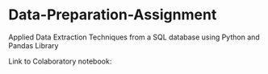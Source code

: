 # Data-Preparation-Assignment
Applied Data Extraction Techniques from a SQL database using Python and Pandas Library 

Link to Colaboratory notebook:
